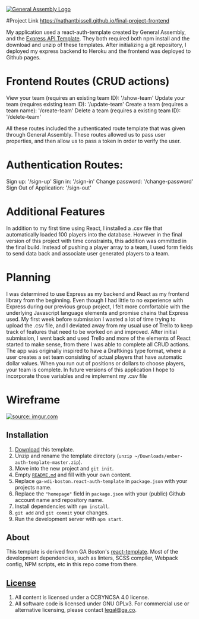 [![General Assembly Logo](https://camo.githubusercontent.com/1a91b05b8f4d44b5bbfb83abac2b0996d8e26c92/687474703a2f2f692e696d6775722e636f6d2f6b6538555354712e706e67)](https://generalassemb.ly/education/web-development-immersive)

#Project Link
https://nathantbissell.github.io/final-project-frontend

My application used a react-auth-template created by General Assembly, and the [Express API Template](https://git.generalassemb.ly/ga-wdi-boston/express-api-template). They both required both npm install and the download and unzip of these templates. After initializing a git repository, I deployed my express backend to Heroku and the frontend was deployed to Github pages.

# Frontend Routes (CRUD actions)
View your team (requires an existing team ID): '/show-team'
Update your team (requires existing team ID): '/update-team'
Create a team (requires a team name): '/create-team'
Delete a team (requires a existing team ID): '/delete-team'

All these routes included the authenticated route template that was given through General Assembly. These routes allowed us to pass user properties, and then allow us to pass a token in order to verify the user. 


# Authentication Routes:
Sign up: '/sign-up'
Sign in: '/sign-in'
Change password: '/change-password'
Sign Out of Application: '/sign-out'

# Additional Features

In addition to my first time using React, I installed a .csv file that automatically loaded 100 players into the database. However in the final version of this project with time constraints, this addition was ommitted in the final build. Instead of pushing a player array to a team, I used form fields to send data back and associate user generated players to a team.

# Planning

I was determined to use Express as my backend and React as my frontend library from the beginning. Even though I had little to no experience with Express during our previous group project, I felt more comfortable with the underlying Javascript language elements and promise chains that Express used. My first week before submission I wasted a lot of time trying to upload the .csv file, and I deviated away from my usual use of Trello to keep track of features that need to be worked on and improved. After initial submission, I went back and used Trello and more of the elements of React started to make sense, from there I was able to complete all CRUD actions. The app was originally inspired to have a Draftkings type format, where a user creates a set team consisting of actual players that have automatic dollar values. When you run out of positions or dollars to choose players, your team is complete. In future versions of this application I hope to incorporate those variables and re implement my .csv file

# Wireframe
<a href="https://imgur.com/PWwOkWq"><img src="https://i.imgur.com/PWwOkWq.jpg" title="source: imgur.com" /></a>


## Installation

1. [Download](../../archive/master.zip) this template.
1. Unzip and rename the template directory (`unzip ~/Downloads/ember-auth-template-master.zip`).
1. Move into the new project and `git init`.
1. Empty [`README.md`](README.md) and fill with your own content.
1. Replace `ga-wdi-boston.react-auth-template` in `package.json` with your
   projects name.
1. Replace the `"homepage"` field in `package.json` with your (public) Github
   account name and repository name.
1. Install dependencies with `npm install`.
1. `git add` and `git commit` your changes.
1. Run the development server with `npm start`.

## About

This template is derived from GA Boston's [react-template](https://git.generalassemb.ly/ga-wdi-boston/react-template).
Most of the development dependencies, such as linters, SCSS compiler, Webpack
config, NPM scripts, etc in this repo come from there.


## [License](LICENSE)

1.  All content is licensed under a CC­BY­NC­SA 4.0 license.
1.  All software code is licensed under GNU GPLv3. For commercial use or
    alternative licensing, please contact legal@ga.co.
